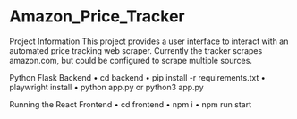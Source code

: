 # Amazon_Price_Tracker

Project Information
This project provides a user interface to interact with an automated price tracking web scraper. Currently the tracker scrapes amazon.com, but could be configured to scrape multiple sources.

Python Flask Backend
•	cd backend
•	pip install -r requirements.txt
•	playwright install
•	python app.py or python3 app.py

Running the React Frontend
•	cd frontend
•	npm i
•	npm run start

